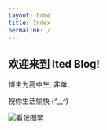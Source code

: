 ```yaml
---
layout: home
title: Index
permalink: /
---
```


## 欢迎来到 Ited Blog!

博主为高中生, 非单.

祝你生活愉快
(*^__^*)

![看张图罢](https://sso.itedev.com/get-bing-image)